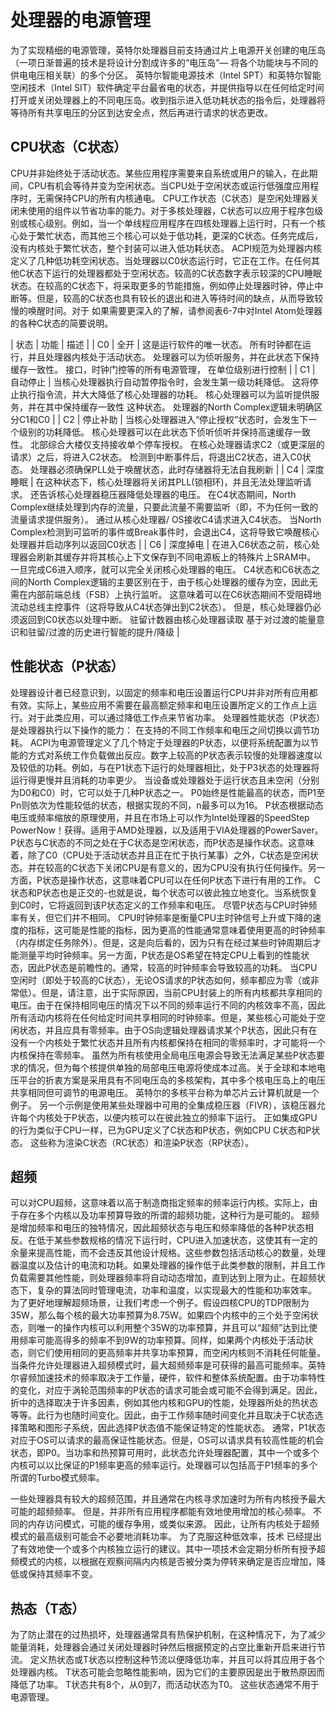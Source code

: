 # 处理器的电源管理

为了实现精细的电源管理，英特尔处理器目前支持通过片上电源开关创建的电压岛（一项日渐普遍的技术是将设计分割成许多的“电压岛”— 将各个功能块与不同的供电电压相关联）的多个分区。 英特尔智能电源技术（Intel SPT）和英特尔智能空闲技术（Intel SIT）软件确定平台最省电的状态，并提供指导以在任何给定时间打开或关闭处理器上的不同电压岛。收到指示进入低功耗状态的指令后，处理器将等待所有共享电压的分区到达安全点，然后再进行请求的状态更改。

## CPU状态（C状态）
CPU并非始终处于活动状态。某些应用程序需要来自系统或用户的输入，在此期间，CPU有机会等待并变为空闲状态。当CPU处于空闲状态或运行低强度应用程序时，无需保持CPU的所有内核通电。 CPU工作状态（C状态）是空闲处理器关闭未使用的组件以节省功率的能力。对于多核处理器，C状态可以应用于程序包级别或核心级别。例如，当一个单线程应用程序在四核处理器上运行时，只有一个核心处于繁忙状态，而其他三个核心可以处于低功耗，更深的C状态。任务完成后，没有内核处于繁忙状态，整个封装可以进入低功耗状态。
ACPI规范为处理器内核定义了几种低功耗空闲状态。当处理器以C0状态运行时，它正在工作。在任何其他C状态下运行的处理器都处于空闲状态。较高的C状态数字表示较深的CPU睡眠状态。在较高的C状态下，将采取更多的节能措施，例如停止处理器时钟，停止中断等。但是，较高的C状态也具有较长的退出和进入等待时间的缺点，从而导致较慢的唤醒时间。对于
如果需要更深入的了解，请参阅表6-7中对Intel Atom处理器的各种C状态的简要说明。

| 状态 | 功能 | 描述 |
| C0 | 全开 | 这是运行软件的唯一状态。 所有时钟都在运行，并且处理器内核处于活动状态。 处理器可以为侦听服务，并在此状态下保持缓存一致性。 接口，时钟门控等的所有电源管理，
在单位级别进行控制 |
| C1 | 自动停止 | 当核心处理器执行自动暂停指令时，会发生第一级功耗降低。 这将停止执行指令流，并大大降低了核心处理器的功耗。 核心处理器可以为监听提供服务，并在其中保持缓存一致性
这种状态。 处理器的North Complex逻辑未明确区分C1和C0 |
| C2 | 停止补助 | 当核心处理器进入“停止授权”状态时，会发生下一个级别的功耗降低。 核心处理器可以在此状态下侦听侦听并保持高速缓存一致性。 北部综合大楼仅支持接收单个停车授权。
在核心处理器请求C2（或更深层的请求）之后，将进入C2状态。 检测到中断事件后，将退出C2状态，进入C0状态。 处理器必须确保PLL处于唤醒状态，此时存储器将无法自我刷新 |
| C4 | 深度睡眠 | 在这种状态下，核心处理器将关闭其PLL(锁相环)，并且无法处理监听请求。 还告诉核心处理器稳压器降低处理器的电压。 在C4状态期间，North Complex继续处理到内存的流量，只要此流量不需要监听（即，不为任何一致的流量请求提供服务）。
通过从核心处理器/ OS接收C4请求进入C4状态。 当North Complex检测到可监听的事件或Break事件时，会退出C4，这将导致它唤醒核心处理器并启动序列以返回C0状态 |
| C6 | 深度掉电 | 在进入C6状态之前，核心处理器会刷新其缓存并将其核心上下文保存到不同电源板上的特殊片上SRAM中。 一旦完成C6进入顺序，就可以完全关闭核心处理器的电压。
C4状态和C6状态之间的North Complex逻辑的主要区别在于，由于核心处理器的缓存为空，因此无需在内部前端总线（FSB）上执行监听。 这意味着可以在C6状态期间不受阻碍地流动总线主控事件（这将导致从C4状态弹出到C2状态）。 但是，核心处理器仍必须返回到C0状态以处理中断。
驻留计数器由核心处理器读取
基于对过渡的能量意识和驻留/过渡的历史进行智能的提升/降级 |

## 性能状态（P状态）
处理器设计者已经意识到，以固定的频率和电压设置运行CPU并非对所有应用都有效。实际上，某些应用不需要在最高额定频率和电压设置所定义的工作点上运行。对于此类应用，可以通过降低工作点来节省功率。
处理器性能状态（P状态）是处理器执行以下操作的能力：
在支持的不同工作频率和电压之间切换以调节功耗。 ACPI为电源管理定义了几个特定于处理器的P状态，以便将系统配置为以节能的方式对系统工作负载做出反应。数字上较高的P状态表示较慢的处理器速度以及较低的功耗。例如，与在P1状态下运行的处理器相比，处于P3状态的处理器将运行得更慢并且消耗的功率更少。
当设备或处理器处于运行状态且未空闲（分别为D0和C0）时，它可以处于几种P状态之一。 P0始终是性能最高的状态，而P1至Pn则依次为性能较低的状态，根据实现的不同，n最多可以为16。
P状态根据动态电压或频率缩放的原理使用，并且在市场上可以作为Intel处理器的SpeedStep PowerNow！获得。适用于AMD处理器，以及适用于VIA处理器的PowerSaver。
P状态与C状态的不同之处在于C状态是空闲状态，而P状态是操作状态。这意味着，除了C0（CPU处于活动状态并且正在忙于执行某事）之外，C状态是空闲状态。并在较高的C状态下关闭CPU是有意义的，因为CPU没有执行任何操作。另一方面，P状态是操作状态，这意味着CPU可以在任何P状态下进行有用的工作。 C状态和P状态也是正交的-也就是说，每个状态可以彼此独立地变化。当系统恢复到C0时，它将返回到该P状态定义的工作频率和电压。
尽管P状态与CPU时钟频率有关，但它们并不相同。 CPU时钟频率是衡量CPU主时钟信号上升或下降的速度的指标，这可能是性能的指标，因为更高的性能通常意味着使用更高的时钟频率（内存绑定任务除外）。但是，这是向后看的，因为只有在经过某些时钟周期后才能测量平均时钟频率。另一方面，P状态是OS希望在特定CPU上看到的性能状态，因此P状态是前瞻性的。通常，较高的时钟频率会导致较高的功耗。
当CPU空闲时（即处于较高的C状态），无论OS请求的P状态如何，频率都应为零（或非常低）。但是，请注意，出于实际原因，当前CPU封装上的所有内核都共享相同的电压。由于在保持相同电压的情况下以不同的频率运行不同的内核效率不高，因此所有活动内核将在任何给定时间共享相同的时钟频率。但是，某些核心可能处于空闲状态，并且应具有零频率。由于OS向逻辑处理器请求某个P状态，因此只有在没有一个内核处于繁忙状态并且所有内核都保持在相同的零频率时，才可能将一个内核保持在零频率。
虽然为所有核使用全局电压电源会导致无法满足某些P状态要求的情况，但为每个核提供单独的局部电压电源将使成本过高。关于全球和本地电压平台的折衷方案是采用具有不同电压岛的多核架构，其中多个核电压岛上的电压共享相同但可调节的电源电压。 英特尔的多核平台称为单芯片云计算机就是一个例子。 另一个示例是使用某些处理器中可用的全集成稳压器（FIVR），该稳压器允许每个内核处于P状态，以便内核可以在彼此独立的频率下运行。
正如集成GPU的行为类似于CPU一样，已为GPU定义了C状态和P状态，例如CPU C状态和P状态。 这些称为渲染C状态（RC状态）和渲染P状态（RP状态）。

## 超频
可以对CPU超频，这意味着以高于制造商指定频率的频率运行内核。实际上，由于存在多个内核以及功率预算导致的所谓的超频功能，这种行为是可能的。 超频是增加频率和电压的独特情况，因此超频状态与电压和频率降低的各种P状态相反。在低于某些参数规格的情况下运行时，CPU进入加速状态，这使其有一定的余量来提高性能，而不会违反其他设计规格。这些参数包括活动核心的数量，处理器温度以及估计的电流和功耗。如果处理器的操作低于此类参数的限制，并且工作负载需要其他性能，则处理器频率将自动动态增加，直到达到上限为止。在超频状态下，复杂的算法同时管理电流，功率和温度，以实现最大的性能和功率效率。
为了更好地理解超频场景，让我们考虑一个例子。假设四核CPU的TDP限制为35W，那么每个核的最大功率预算为8.75W。如果四个内核中的三个处于空闲状态，则唯一的操作内核可以利用整个35W的功率预算，并且可以“超频”达到比使用频率可能高得多的频率不到9W的功率预算。同样，如果两个内核处于活动状态，则它们使用相同的更高频率并共享功率预算，而空闲内核则不消耗任何能量。
当条件允许处理器进入超频模式时，最大超频频率是可获得的最高可能频率。英特尔睿频加速技术的频率取决于工作量，硬件，软件和整体系统配置。由于功率特性的变化，对应于涡轮范围频率的P状态的请求可能会或可能不会得到满足。因此，折中的选择取决于许多因素，例如其他内核和GPU的性能，处理器所处的热状态等等。此行为也随时间变化。因此，由于工作频率随时间变化并且取决于C状态选择策略和图形子系统，因此选择P状态值不能保证特定的性能状态。
通常，P1状态对应于OS可以请求的最高保证性能状态。但是，OS可以请求具有较高性能的机会状态，即P0。当功率和热预算可用时，此状态允许处理器配置，其中一个或多个内核可以以比保证的P1频率更高的频率运行。处理器可以包括高于P1频率的多个所谓的Turbo模式频率。

一些处理器具有较大的超频范围，并且通常在内核寻求加速时为所有内核授予最大可能的超频频率。 但是，并非所有应用程序都能有效地使用增加的核心频率。 不同的内存访问模式，可能的缓存争用，或类似来源。 因此，让所有内核处于超频模式的最高级别可能会不必要地消耗功率。 为了克服这种低效率，技术
已经提出了有效地使一个或多个内核独立运行的建议。其中一项技术会定期分析所有授予超频模式的内核，以根据在观察间隔内内核是否被分类为停转来确定是否应增加，降低或保持其频率不变。

## 热态（T态）
为了防止潜在的过热损坏，处理器通常具有热保护机制，在这种情况下，为了减少能量消耗，处理器会通过关闭处理器时钟然后根据预定的占空比重新开启来进行节流。 定义热状态或T状态以控制这种节流以便降低功率，并且可以将其应用于各个处理器内核。 T状态可能会忽略性能影响，因为它们的主要原因是出于散热原因而降低了功率。 T状态共有8个，从0到7，而活动状态为T0。 这些状态通常不用于电源管理。

[^Source]: Data Sheet, Intel Corporation, October 2012. www.intel.com/content/dam/www/ public/us/en/documents/product-briefs/atom-z2760-datasheet.pdf.
[^7]: M. K. Bhandaru and E. J. Dehaemer, U. S. Patent No. US 20130346774, A1, 2013. Providing energy efficient turbo operation of a processor. Available at www.google.com/patents/ WO2013137859A1?cl=en.